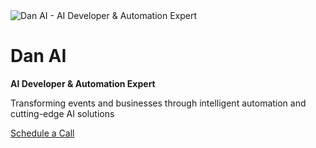 <div class="hero-profile">
    <img src="/assets/profile.jpg" alt="Dan AI - AI Developer & Automation Expert" class="profile-image" onerror="this.style.display='none'">
    <div class="hero-content">
        <h1>Dan AI</h1>
        <p><strong>AI Developer & Automation Expert</strong></p>
        <p>Transforming events and businesses through intelligent automation and cutting-edge AI solutions</p>
    </div>
</div>

<div class="hero-buttons">
    <a href="https://cal.com/dan-named/quick-start?overlayCalendar=true" class="btn" target="_blank" rel="noopener">Schedule a Call</a>
</div>